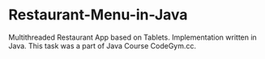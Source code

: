 # Restaurant-Menu-in-Java
Multithreaded Restaurant App based on Tablets. Implementation written in Java. 
This task was a part of Java Course CodeGym.cc.
